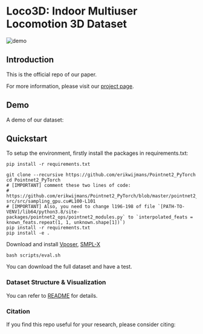 # Loco3D: Indoor Multiuser Locomotion 3D Dataset
 ![demo](./assets/dataset_overview.jpg)

## Introduction

This is the official repo of our paper.

For more information, please visit our [project page](https://sites.google.com/loco3d/).

## Demo

A demo of our dataset:


## Quickstart

To setup the environment, firstly install the packages in requirements.txt:

```
pip install -r requirements.txt
```

```
git clone --recursive https://github.com/erikwijmans/Pointnet2_PyTorch
cd Pointnet2_PyTorch
# [IMPORTANT] comment these two lines of code:
#   https://github.com/erikwijmans/Pointnet2_PyTorch/blob/master/pointnet2_ops_lib/pointnet2_ops/_ext-src/src/sampling_gpu.cu#L100-L101
# [IMPORTANT] Also, you need to change l196-198 of file `[PATH-TO-VENV]/lib64/python3.8/site-packages/pointnet2_ops/pointnet2_modules.py` to `interpolated_feats = known_feats.repeat(1, 1, unknown.shape[1])`)
pip install -r requirements.txt
pip install -e .
```

Download and install [Vposer](https://github.com/nghorbani/human_body_prior), [SMPL-X](https://github.com/vchoutas/smplx)


```
bash scripts/eval.sh
```

You can download the full dataset and have a test.


### Dataset Structure & Visualization
You can refer to [README](./demo_data/README.md) for details.

### Citation
If you find this repo useful for your research, please consider citing:
